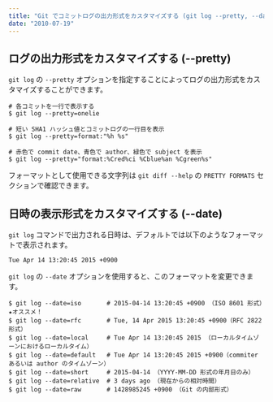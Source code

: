 ```yaml
---
title: "Git でコミットログの出力形式をカスタマイズする (git log --pretty, --date)"
date: "2010-07-19"
---
```


ログの出力形式をカスタマイズする (--pretty)
----

`git log` の `--pretty` オプションを指定することによってログの出力形式をカスタマイズすることができます。

```
# 各コミットを一行で表示する
$ git log --pretty=onelie

# 短い SHA1 ハッシュ値とコミットログの一行目を表示
$ git log --pretty=format:"%h %s"

# 赤色で commit date、青色で author、緑色で subject を表示
$ git log --pretty="format:%Cred%ci %Cblue%an %Cgreen%s"
```

フォーマットとして使用できる文字列は `git diff --help` の `PRETTY FORMATS` セクションで確認できます。


日時の表示形式をカスタマイズする (--date)
----

`git log` コマンドで出力される日時は、デフォルトでは以下のようなフォーマットで表示されます。

```
Tue Apr 14 13:20:45 2015 +0900
```

`git log` の `--date` オプションを使用すると、このフォーマットを変更できます。

```
$ git log --date=iso       # 2015-04-14 13:20:45 +0900 （ISO 8601 形式）★オススメ！
$ git log --date=rfc       # Tue, 14 Apr 2015 13:20:45 +0900（RFC 2822 形式）
$ git log --date=local     # Tue Apr 14 13:20:45 2015 （ローカルタイムゾーンにおけるローカルタイム）
$ git log --date=default   # Tue Apr 14 13:20:45 2015 +0900（commiter あるいは author のタイムゾーン）
$ git log --date=short     # 2015-04-14 （YYYY-MM-DD 形式の年月日のみ）
$ git log --date=relative  # 3 days ago （現在からの相対時間）
$ git log --date=raw       # 1428985245 +0900 （Git の内部形式）
```

